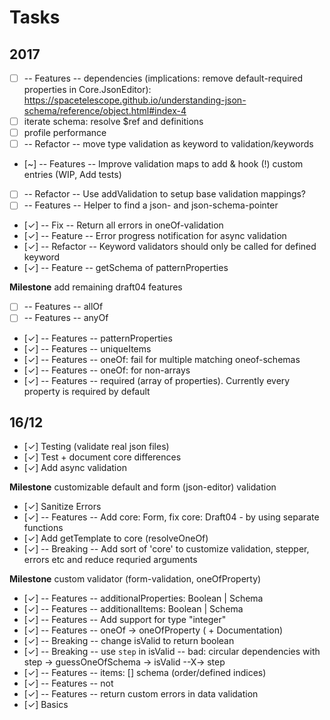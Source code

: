 # Tasks

## 2017

- [ ] -- Features -- dependencies (implications: remove default-required properties in Core.JsonEditor): https://spacetelescope.github.io/understanding-json-schema/reference/object.html#index-4
- [ ] iterate schema: resolve $ref and definitions
- [ ] profile performance
- [ ] -- Refactor -- move type validation as keyword to validation/keywords
- [~] -- Features -- Improve validation maps to add & hook (!) custom entries (WIP, Add tests)
- [ ] -- Refactor -- Use addValidation to setup base validation mappings?
- [ ] -- Features -- Helper to find a json- and json-schema-pointer
- [✓] -- Fix -- Return all errors in oneOf-validation
- [✓] -- Feature -- Error progress notification for async validation
- [✓] -- Refactor -- Keyword validators should only be called for defined keyword
- [✓] -- Feature -- getSchema of patternProperties

**Milestone** add remaining draft04 features
- [ ] -- Features -- allOf
- [ ] -- Features -- anyOf
- [✓] -- Features -- patternProperties
- [✓] -- Features -- uniqueItems
- [✓] -- Features -- oneOf: fail for multiple matching oneof-schemas
- [✓] -- Features -- oneOf: for non-arrays
- [✓] -- Features -- required (array of properties). Currently every property is required by default


## 16/12

- [✓] Testing (validate real json files)
- [✓] Test + document core differences
- [✓] Add async validation

**Milestone** customizable default and form (json-editor) validation
- [✓] Sanitize Errors 
- [✓] -- Features -- Add core: Form, fix core: Draft04 - by using separate functions
- [✓] Add getTemplate to core (resolveOneOf)
- [✓] -- Breaking -- Add sort of 'core' to customize validation, stepper, errors etc and reduce requried arguments

**Milestone** custom validator (form-validation, oneOfProperty)
- [✓] -- Features -- additionalProperties: Boolean | Schema
- [✓] -- Features -- additionalItems: Boolean | Schema
- [✓] -- Features -- Add support for type "integer"
- [✓] -- Features -- oneOf -> oneOfProperty ( + Documentation)
- [✓] -- Breaking -- change isValid to return boolean
- [✓] -- Breaking -- use `step` in isValid -- bad: circular dependencies with step -> guessOneOfSchema -> isValid --X-> step
- [✓] -- Features -- items: [] schema (order/defined indices)
- [✓] -- Features -- not
- [✓] -- Features -- return custom errors in data validation
- [✓] Basics
